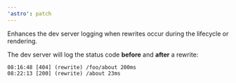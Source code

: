 ```yaml
---
'astro': patch
---
```


Enhances the dev server logging when rewrites occur during the lifecycle or rendering.

The dev server will log the status code **before** and **after** a rewrite:

```shell
08:16:48 [404] (rewrite) /foo/about 200ms
08:22:13 [200] (rewrite) /about 23ms
```

